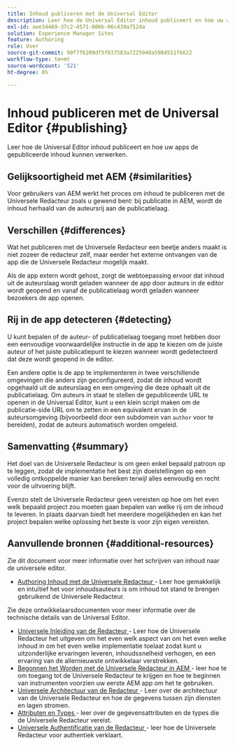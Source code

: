 ```yaml
---
title: Inhoud publiceren met de Universal Editor
description: Leer hoe de Universal Editor inhoud publiceert en hoe uw apps de gepubliceerde inhoud kunnen verwerken.
exl-id: aee34469-37c2-4571-806b-06c439a7524a
solution: Experience Manager Sites
feature: Authoring
role: User
source-git-commit: 90f7f6209df5f837583a7225940a5984551f6622
workflow-type: tm+mt
source-wordcount: '521'
ht-degree: 0%

---
```



# Inhoud publiceren met de Universal Editor {#publishing}

Leer hoe de Universal Editor inhoud publiceert en hoe uw apps de gepubliceerde inhoud kunnen verwerken.

## Gelijksoortigheid met AEM {#similarities}

Voor gebruikers van AEM werkt het proces om inhoud te publiceren met de Universele Redacteur zoals u gewend bent: bij publicatie in AEM, wordt de inhoud herhaald van de auteursrij aan de publicatielaag.

## Verschillen {#differences}

Wat het publiceren met de Universele Redacteur een beetje anders maakt is niet zozeer de redacteur zelf, maar eerder het externe ontvangen van de app die de Universele Redacteur mogelijk maakt.

Als de app extern wordt gehost, zorgt de webtoepassing ervoor dat inhoud uit de auteurslaag wordt geladen wanneer de app door auteurs in de editor wordt geopend en vanaf de publicatielaag wordt geladen wanneer bezoekers de app openen.

## Rij in de app detecteren {#detecting}

U kunt bepalen of de auteur- of publicatielaag toegang moet hebben door een eenvoudige voorwaardelijke instructie in de app te kiezen om de juiste auteur of het juiste publicatiepunt te kiezen wanneer wordt gedetecteerd dat deze wordt geopend in de editor.

Een andere optie is de app te implementeren in twee verschillende omgevingen die anders zijn geconfigureerd, zodat de inhoud wordt opgehaald uit de auteurslaag en een omgeving die deze ophaalt uit de publicatielaag. Om auteurs in staat te stellen de gepubliceerde URL te openen in de Universal Editor, kunt u een klein script maken om de publicatie-side URL om te zetten in een equivalent ervan in de auteursomgeving (bijvoorbeeld door een subdomein van `author` voor te bereiden), zodat de auteurs automatisch worden omgeleid.

## Samenvatting {#summary}

Het doel van de Universele Redacteur is om geen enkel bepaald patroon op te leggen, zodat de implementatie het best zijn doelstellingen op een volledig ontkoppelde manier kan bereiken terwijl alles eenvoudig en recht voor de uitvoering blijft.

Evenzo stelt de Universele Redacteur geen vereisten op hoe om het even welk bepaald project zou moeten gaan bepalen van welke rij om de inhoud te leveren. In plaats daarvan biedt het meerdere mogelijkheden en kan het project bepalen welke oplossing het beste is voor zijn eigen vereisten.

## Aanvullende bronnen {#additional-resources}

Zie dit document voor meer informatie over het schrijven van inhoud naar de universele editor.

* [ Authoring Inhoud met de Universele Redacteur ](authoring.md) - Leer hoe gemakkelijk en intuïtief het voor inhoudsauteurs is om inhoud tot stand te brengen gebruikend de Universele Redacteur.

Zie deze ontwikkelaarsdocumenten voor meer informatie over de technische details van de Universal Editor.

* [ Universele Inleiding van de Redacteur ](/help/implementing/universal-editor/introduction.md) - Leer hoe de Universele Redacteur het uitgeven om het even welk aspect van om het even welke inhoud in om het even welke implementatie toelaat zodat kunt u uitzonderlijke ervaringen leveren, inhoudssnelheid verhogen, en een ervaring van de allernieuwste ontwikkelaar verstrekken.
* [ Begonnen het Worden met de Universele Redacteur in AEM ](/help/implementing/universal-editor/getting-started.md) - leer hoe te om toegang tot de Universele Redacteur te krijgen en hoe te beginnen van instrumenten voorzien uw eerste AEM app om het te gebruiken.
* [ Universele Architectuur van de Redacteur ](/help/implementing/universal-editor/architecture.md) - Leer over de architectuur van de Universele Redacteur en hoe de gegevens tussen zijn diensten en lagen stromen.
* [ Attributen en Types ](/help/implementing/universal-editor/attributes-types.md) - leer over de gegevensattributen en de types die de Universele Redacteur vereist.
* [ Universele Authentificatie van de Redacteur ](/help/implementing/universal-editor/authentication.md) - leer hoe de Universele Redacteur voor authentiek verklaart.
